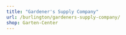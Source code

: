 ```yaml
---
title: "Gardener's Supply Company"
url: /burlington/gardeners-supply-company/
shop: Garten-Center
---
```

